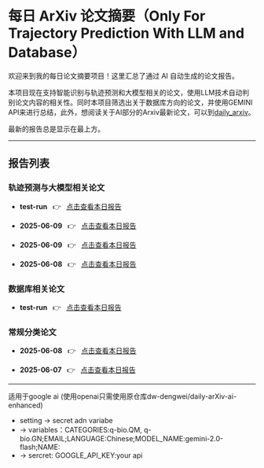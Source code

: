 # 每日 ArXiv 论文摘要（Only For Trajectory Prediction With LLM and Database）

欢迎来到我的每日论文摘要项目！这里汇总了通过 AI 自动生成的论文报告。

本项目现在支持智能识别与轨迹预测和大模型相关的论文，使用LLM技术自动判别论文内容的相关性。同时本项目筛选出关于数据库方向的论文，并使用GEMINI API来进行总结，此外，想阅读关于AI部分的Arxiv最新论文，可以到[daily_arxiv](https://dw-dengwei.github.io/daily-arXiv-ai-enhanced/)。

最新的报告总是显示在最上方。

---

## 报告列表

### 轨迹预测与大模型相关论文
- **test-run**  👉  [点击查看本日报告](data/test-run_trajectory_and_large_models.md)

- **2025-06-09**  👉  [点击查看本日报告](data/2025-06-09_trajectory_and_large_models_updated.md)

- **2025-06-09**  👉  [点击查看本日报告](data/2025-06-09_trajectory_and_large_models.md)

- **2025-06-08**  👉  [点击查看本日报告](data/2025-06-08_trajectory_llm.md)


### 数据库相关论文
- **test-run**  👉  [点击查看本日报告](data/test-run_database.md)


### 常规分类论文
- **2025-06-08**  👉  [点击查看本日报告](data/2025-06-08.md)

- **2025-06-07**  👉  [点击查看本日报告](data/2025-06-07.md)


---

适用于google ai (使用openai只需使用原仓库dw-dengwei/daily-arXiv-ai-enhanced)

* setting -> secret adn variabe
* -> variables：CATEGORIES:q-bio.QM, q-bio.GN;EMAIL;LANGUAGE:Chinese;MODEL_NAME:gemini-2.0-flash;NAME:
* -> sercret: GOOGLE_API_KEY:your api
